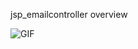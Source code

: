 
jsp_emailcontroller overview

<img alt="GIF" src="https://github.com/songk1992/servlet-practices-1/blob/master/docs/img/jsp_emailcontroller.jpg?raw=true"/>
